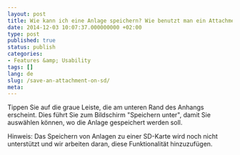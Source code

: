 ```yaml
---
layout: post
title: Wie kann ich eine Anlage speichern? Wie benutzt man ein Attachment von anderen Apps? Wie zu halten Ein Attachment auf meinem SD?
date: 2014-12-03 10:07:37.000000000 +02:00
type: post
published: true
status: publish
categories:
- Features &amp; Usability
tags: []
lang: de
slug: /save-an-attachment-on-sd/
meta:
---
```


Tippen Sie auf die graue Leiste, die am unteren Rand des Anhangs erscheint. Dies führt Sie zum Bildschirm "Speichern unter", damit Sie auswählen können, wo die Anlage gespeichert werden soll.

Hinweis: Das Speichern von Anlagen zu einer SD-Karte wird noch nicht unterstützt und wir arbeiten daran, diese Funktionalität hinzuzufügen.
